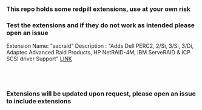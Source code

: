 <h3 align=”center”>This repo holds some redpill extensions, use at your own risk</h3>
<h3 align=”center”>Test the extensions and if they do not work as intended please open an issue</h3>
Extension Name: "aacraid" Description : "Adds Dell PERC2, 2/Si, 3/Si, 3/Di, Adaptec Advanced Raid Products, HP NetRAID-4M, IBM ServeRAID & ICP SCSI driver Support"
<a href="https://raw.githubusercontent.com/jls550225/dsm/master/aacraid/rpext-index.json">LINK</a><br>
<br><br><br>
<h3>Extensions will be updated upon request, please open an issue to include extensions</h3>
